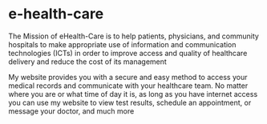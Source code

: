 # e-health-care
The Mission of eHealth-Care is to help patients, physicians, and community hospitals to make appropriate use of information and communication technologies (ICTs) in order to improve access and quality of healthcare delivery and reduce the cost of its management

My website provides you with a secure and easy method to access your medical records and communicate with your healthcare team. No matter where you are or what time of day it is, as long as you have internet access you can use my website
to view test results, schedule an appointment, or message your doctor, and much more
